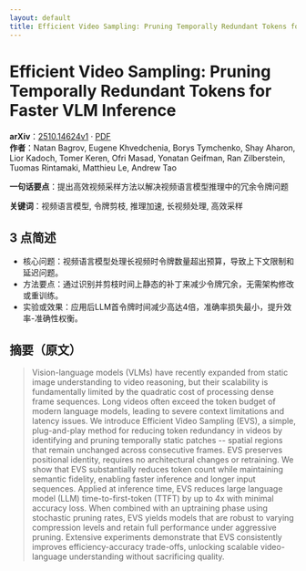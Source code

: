 ```yaml
---
layout: default
title: Efficient Video Sampling: Pruning Temporally Redundant Tokens for Faster VLM Inference
---
```


# Efficient Video Sampling: Pruning Temporally Redundant Tokens for Faster VLM Inference
**arXiv**：[2510.14624v1](https://arxiv.org/abs/2510.14624) · [PDF](https://arxiv.org/pdf/2510.14624.pdf)  
**作者**：Natan Bagrov, Eugene Khvedchenia, Borys Tymchenko, Shay Aharon, Lior Kadoch, Tomer Keren, Ofri Masad, Yonatan Geifman, Ran Zilberstein, Tuomas Rintamaki, Matthieu Le, Andrew Tao  

**一句话要点**：提出高效视频采样方法以解决视频语言模型推理中的冗余令牌问题

**关键词**：视频语言模型, 令牌剪枝, 推理加速, 长视频处理, 高效采样

## 3 点简述
- 核心问题：视频语言模型处理长视频时令牌数量超出预算，导致上下文限制和延迟问题。
- 方法要点：通过识别并剪枝时间上静态的补丁来减少令牌冗余，无需架构修改或重训练。
- 实验或效果：应用后LLM首令牌时间减少高达4倍，准确率损失最小，提升效率-准确性权衡。

## 摘要（原文）

> Vision-language models (VLMs) have recently expanded from static image
> understanding to video reasoning, but their scalability is fundamentally
> limited by the quadratic cost of processing dense frame sequences. Long videos
> often exceed the token budget of modern language models, leading to severe
> context limitations and latency issues. We introduce Efficient Video Sampling
> (EVS), a simple, plug-and-play method for reducing token redundancy in videos
> by identifying and pruning temporally static patches -- spatial regions that
> remain unchanged across consecutive frames. EVS preserves positional identity,
> requires no architectural changes or retraining. We show that EVS substantially
> reduces token count while maintaining semantic fidelity, enabling faster
> inference and longer input sequences. Applied at inference time, EVS reduces
> large language model (LLM) time-to-first-token (TTFT) by up to 4x with minimal
> accuracy loss. When combined with an uptraining phase using stochastic pruning
> rates, EVS yields models that are robust to varying compression levels and
> retain full performance under aggressive pruning. Extensive experiments
> demonstrate that EVS consistently improves efficiency-accuracy trade-offs,
> unlocking scalable video-language understanding without sacrificing quality.


